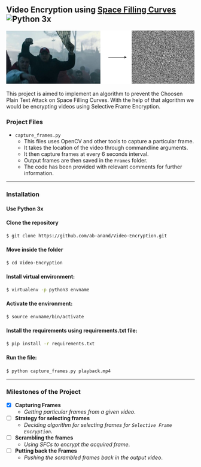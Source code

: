 ## Video Encryption using [Space Filling Curves](https://en.wikipedia.org/wiki/Space-filling_curve) ![Python 3x](https://img.shields.io/pypi/pyversions/django?color=green&style=plastic)

<p align="center">
  <img src="img.jpg">
</p>
This project is aimed to implement an algorithm to prevent the Choosen Plain Text Attack on Space Filling Curves.  
With the help of that algorithm we would be encrypting videos using Selective Frame Encryption.


### Project Files

* `capture_frames.py` 
	* This files uses OpenCV and other tools to capture a particular frame.
	* It takes the location of the video through commandline arguments.
	* It then capture frames at every 6 seconds interval.
	* Output frames are then saved in the `Frames` folder.
	* The code has been provided with relevant comments for further information.

--- 

### Installation 

#### Use Python 3x

#### Clone the repository
```bash
$ git clone https://github.com/ab-anand/Video-Encryption.git
``` 

#### Move inside the folder
```bash
$ cd Video-Encryption
``` 

#### Install virtual environment:
```bash
$ virtualenv -p python3 envname
``` 
#### Activate the environment: 
```bash
$ source envname/bin/activate
``` 
#### Install the requirements using requirements.txt file: 
```bash
$ pip install -r requirements.txt
``` 

#### Run the file: 
```bash
$ python capture_frames.py playback.mp4
``` 


---

### Milestones of the Project

- [x] <b>Capturing Frames</b>
	- <i>Getting particular frames from a given video</i>.
- [ ] <b>Strategy for selecting frames</b>
	- <i> Deciding algorithm for selecting frames for `Selective Frame Encryption`</i>.
- [ ] <b>Scrambling the frames</b>
	- <i>Using SFCs to encrypt the acquired frame</i>.
- [ ] <b>Putting back the Frames</b>
	- <i>Pushing the scrambled frames back in the output video</i>.